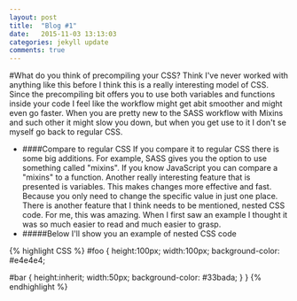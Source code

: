 ```yaml
---
layout: post
title:  "Blog #1"
date:   2015-11-03 13:13:03
categories: jekyll update
comments: true
---
```


#What do you think of precompiling your CSS?
Think I've never worked with anything like this before I think this is a really interesting model of CSS.
Since the precompiling bit offers you to use both variables and functions inside your code I feel
like the workflow might get abit smoother and might even go faster. When you are pretty new to the
SASS workflow with Mixins and such other it might slow you down, but when you get use to it I don't se
myself go back to regular CSS.

* ####Compare to regular CSS
If you compare it to regular CSS there is some big additions. For example, SASS gives you the option to use
something called "mixins". If you know JavaScript you can compare a "mixins" to a function. Another really interesting
feature that is presented is variables. This makes changes more effective and fast. Because you only need to change
the specific value in just one place. There is another feature that I think needs to be mentioned, nested CSS code.
For me, this was amazing. When I first saw an example I thought it was so much easier to read and much easier to grasp.
* #####Below I'll show you an example of nested CSS code

{% highlight CSS %}
#foo {
  height:100px;
  width:100px;
  background-color: #e4e4e4;
  
  #bar {
    height:inherit;
    width:50px;
    background-color: #33bada;
  }
}
{% endhighlight %}
